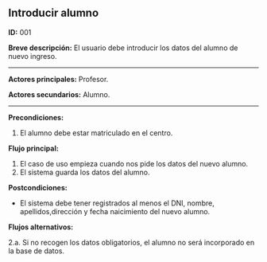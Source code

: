 ## Introducir alumno

**ID:** 001 

**Breve descripción:** El usuario debe introducir los datos del alumno de nuevo ingreso.
 
---

**Actores principales:** Profesor. 

**Actores secundarios:** Alumno. 

---
**Precondiciones:**

 1. El alumno debe estar matriculado en el centro.


**Flujo principal:**

 1. El caso de uso empieza cuando nos pide los datos del nuevo alumno.
 2. El sistema guarda los datos del alumno.

**Postcondiciones:**

 * El sistema debe tener registrados al menos el DNI, nombre, apellidos,dirección y fecha naicimiento del nuevo alumno.

**Flujos alternativos:**

 2.a. Si no recogen los datos obligatorios, el alumno no será incorporado en la base de datos.
